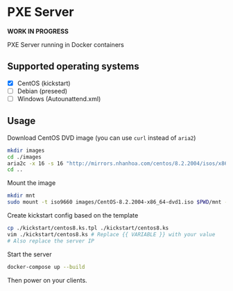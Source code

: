 # PXE Server

**WORK IN PROGRESS**

PXE Server running in Docker containers

## Supported operating systems

- [x] CentOS (kickstart)
- [ ] Debian (preseed)
- [ ] Windows (Autounattend.xml)

## Usage

Download CentOS DVD image (you can use `curl` instead of `aria2`)

```sh
mkdir images
cd ./images
aria2c -x 16 -s 16 "http://mirrors.nhanhoa.com/centos/8.2.2004/isos/x86_64/CentOS-8.2.2004-x86_64-dvd1.iso"
cd ..
```

Mount the image

```sh
mkdir mnt
sudo mount -t iso9660 images/CentOS-8.2.2004-x86_64-dvd1.iso $PWD/mnt -o loop,ro
```

Create kickstart config based on the template

```sh
cp ./kickstart/centos8.ks.tpl ./kickstart/centos8.ks
vim ./kickstart/centos8.ks # Replace {{ VARIABLE }} with your value
# Also replace the server IP
```

Start the server

```sh
docker-compose up --build
```

Then power on your clients.
